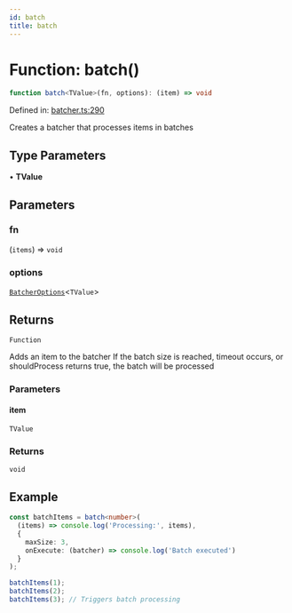 ```yaml
---
id: batch
title: batch
---
```


<!-- DO NOT EDIT: this page is autogenerated from the type comments -->

# Function: batch()

```ts
function batch<TValue>(fn, options): (item) => void
```

Defined in: [batcher.ts:290](https://github.com/TanStack/pacer/blob/main/packages/pacer/src/batcher.ts#L290)

Creates a batcher that processes items in batches

## Type Parameters

• **TValue**

## Parameters

### fn

(`items`) => `void`

### options

[`BatcherOptions`](../../interfaces/batcheroptions.md)\<`TValue`\>

## Returns

`Function`

Adds an item to the batcher
If the batch size is reached, timeout occurs, or shouldProcess returns true, the batch will be processed

### Parameters

#### item

`TValue`

### Returns

`void`

## Example

```ts
const batchItems = batch<number>(
  (items) => console.log('Processing:', items),
  {
    maxSize: 3,
    onExecute: (batcher) => console.log('Batch executed')
  }
);

batchItems(1);
batchItems(2);
batchItems(3); // Triggers batch processing
```
